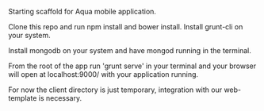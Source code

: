 Starting scaffold for Aqua mobile application.

Clone this repo and run npm install and bower install.
Install grunt-cli on your system.

Install mongodb on your system and have mongod running in the terminal.

From the root of the app run 'grunt serve' in your terminal and your browser will open at localhost:9000/ with your application running.

For now the client directory is just temporary, integration with our web-template is necessary.
